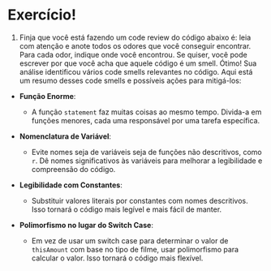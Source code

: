 # Exercício!

1. Finja que você está fazendo um code review do código abaixo é: leia com atenção e anote todos os odores que você conseguir encontrar. Para cada odor, indique onde você encontrou. Se quiser, você pode escrever por que você acha que aquele código é um smell.
Ótimo! Sua análise identificou vários code smells relevantes no código. Aqui está um resumo desses code smells e possíveis ações para mitigá-los:

- **Função Enorme**:
   - A função `statement` faz muitas coisas ao mesmo tempo. Divida-a em funções menores, cada uma responsável por uma tarefa específica.

- **Nomenclatura de Variável**:
   - Evite nomes seja de variáveis seja de funções não descritivos, como `r`. Dê nomes significativos às variáveis para melhorar a legibilidade e compreensão do código.

- **Legibilidade com Constantes**:
   - Substituir valores literais por constantes com nomes descritivos. Isso tornará o código mais legível e mais fácil de manter.

- **Polimorfismo no lugar do Switch Case**:
   - Em vez de usar um switch case para determinar o valor de `thisAmount` com base no tipo de filme, usar polimorfismo para calcular o valor. Isso tornará o código mais flexível.